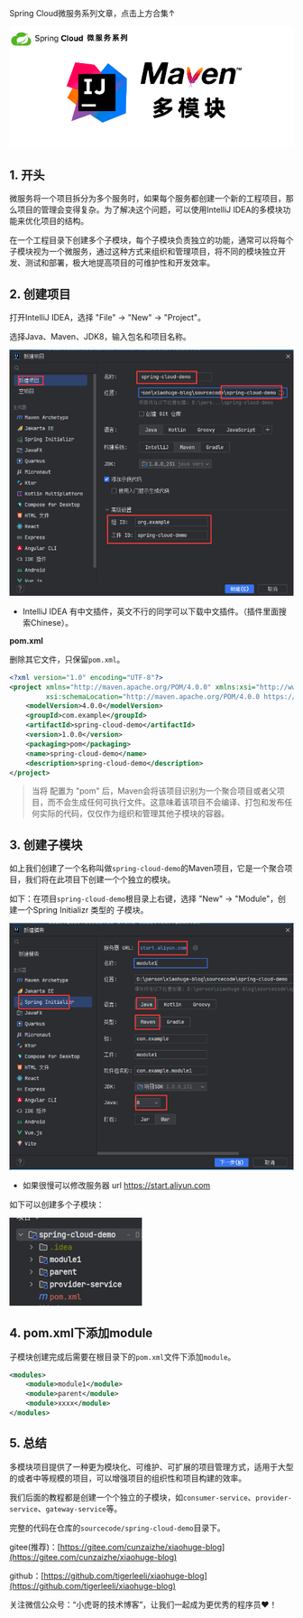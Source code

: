 Spring Cloud微服务系列文章，点击上方合集↑

![](/images/SpringCloud/02/cover.png)

## 1. 开头

微服务将一个项目拆分为多个服务时，如果每个服务都创建一个新的工程项目，那么项目的管理会变得复杂。为了解决这个问题，可以使用IntelliJ IDEA的多模块功能来优化项目的结构。

在一个工程目录下创建多个子模块，每个子模块负责独立的功能，通常可以将每个子模块视为一个微服务，通过这种方式来组织和管理项目，将不同的模块独立开发、测试和部署，极大地提高项目的可维护性和开发效率。

## 2. 创建项目

打开IntelliJ IDEA，选择 "File" -> "New" -> "Project"。

选择Java、Maven、JDK8，输入包名和项目名称。


![](/images/SpringCloud/02/01.png)


- IntelliJ IDEA 有中文插件，英文不行的同学可以下载中文插件。（插件里面搜索Chinese）。

**pom.xml**

删除其它文件，只保留`pom.xml`。

```xml
<?xml version="1.0" encoding="UTF-8"?>
<project xmlns="http://maven.apache.org/POM/4.0.0" xmlns:xsi="http://www.w3.org/2001/XMLSchema-instance"
         xsi:schemaLocation="http://maven.apache.org/POM/4.0.0 https://maven.apache.org/xsd/maven-4.0.0.xsd">
    <modelVersion>4.0.0</modelVersion>
    <groupId>com.example</groupId>
    <artifactId>spring-cloud-demo</artifactId>
    <version>1.0.0</version>
    <packaging>pom</packaging>
    <name>spring-cloud-demo</name>
    <description>spring-cloud-demo</description>
</project>
```
> 当将 <packaging> 配置为 "pom" 后，Maven会将该项目识别为一个聚合项目或者父项目，而不会生成任何可执行文件。这意味着该项目不会编译、打包和发布任何实际的代码，仅仅作为组织和管理其他子模块的容器。


## 3. 创建子模块

如上我们创建了一个名称叫做`spring-cloud-demo`的Maven项目，它是一个聚合项目，我们将在此项目下创建一个个独立的模块。


如下：在项目`spring-cloud-demo`根目录上右键，选择 "New" -> "Module"，创建一个Spring Initializr 类型的 子模块。

![](/images/SpringCloud/02/02.png)

- 如果很慢可以修改服务器 url  https://start.aliyun.com

如下可以创建多个子模块：


![](/images/SpringCloud/02/03.png)

## 4. pom.xml下添加module

子模块创建完成后需要在根目录下的`pom.xml`文件下添加`module`。

```xml
<modules>
    <module>module1</module>
    <module>parent</module>
    <module>xxxx</module>
</modules>
```

## 5. 总结

多模块项目提供了一种更为模块化、可维护、可扩展的项目管理方式，适用于大型的或者中等规模的项目，可以增强项目的组织性和项目构建的效率。

我们后面的教程都是创建一个个独立的子模块，如`consumer-service`、`provider-service`、`gateway-service`等。

完整的代码在仓库的`sourcecode/spring-cloud-demo`目录下。

gitee(推荐)：[https://gitee.com/cunzaizhe/xiaohuge-blog](https://gitee.com/cunzaizhe/xiaohuge-blog)

github：[https://github.com/tigerleeli/xiaohuge-blog](https://github.com/tigerleeli/xiaohuge-blog)

关注微信公众号：“小虎哥的技术博客”，让我们一起成为更优秀的程序员❤️！
